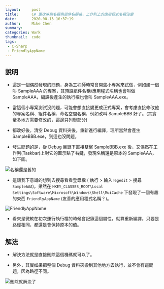```yaml
---
layout:     post
title:      C# 更改專案名稱與組件名稱後，工作列上的應用程式名稱沒變
date:       2020-08-13 10:37:19
author:     Mike Chen
summary:    
categories: Work
thumbnail:  code
tags:
 - C-Sharp
 - FriendlyAppName
---
```



## 說明
* 這是一個偶然發現的問題，身為工程師時常會開些小專案來試做，例如建一個叫 SampleAAA 的專案，其預設組件名稱/應用程式名稱也會叫做 SampleAAA，編譯後產生的執行檔也會叫 SampleAAA.exe。

* 當這個小專案測試沒問題，可能會想直接變更成正式專案，會考慮直接修改他的專案名稱、組件名稱、命名空間名稱，例如改叫 SampleBBB 好了。(其實蠻多地方需要修改的，這邊只列舉部分)

* 都改好後，清空 Debug 資料夾後，重新進行編譯，理所當然會產生 SampleBBB.exe，到這也沒問題。

* 發生問題的是，從 Debug 目錄下直接雙擊 SampleBBB.exe 後，又偶然在工作列(Taskbar)上對它的圖示點了右鍵，發現名稱還是原本的 SampleAAA，如下圖。

![名稱還是舊的](https://i.imgur.com/HOuA0zx.png)

* 這讓我下意識的想到去搜尋看看登錄檔 ( 執行 > 輸入`regedit` > 搜尋 `SampleAAA`)，果然在 `HKEY_CLASSES_ROOT\Local Settings\Software\Microsoft\Windows\Shell\MuiCache` 下發現了一個有趣的東西 `FriendlyAppName` (友善的應用程式名稱？)。

![FriendlyAppName](https://i.imgur.com/35WmL1R.png)

* 看來是微軟在初次運行執行檔的時候會記錄這個屬性，就算重新編譯，只要是路徑相同，都還是會保持原本的值。

## 解法

* 解決方法就是直接刪除這個機碼就可以了。

* 另外，其實如果把整個 Debug 資料夾搬到其他地方去執行，並不會有這問題，因為路徑不同。

![刪除就解決了](https://i.imgur.com/wsh3aAD.png)